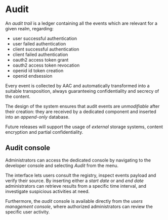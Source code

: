# Audit

An *audit trail* is a ledger containing all the events which are relevant for a given realm, regarding:

* user successful authentication
* user failed authentication
* client successful authentication
* client failed authentication
* oauth2 access token grant
* oauth2 access token revocation
* openid id token creation
* openid endsession
  
Every event is collected by AAC and automatically transformed into a suitable transposition, always guaranteeing confidentiality and secrecy of the content.

The design of the system ensures that audit events are *unmodifiable* after their creation: they are received by a dedicated component and inserted into an *append-only* database.

Future releases will support the usage of *external* storage systems, content encryption and partial confidentiality.


## Audit console

Administrators can access the dedicated console by navigating to the developer console and selecting *Audit* from the menu.

The interface lets users consult the registry, inspect events payload and verify their source. By inserting either a *start date* or and *end date* administrators can retrieve results from a specific time interval, and investigate suspicious activities at need.

Furthermore, the *audit* console is available directly from the *users management console*, where authorized administrators can review the specific user activity.
